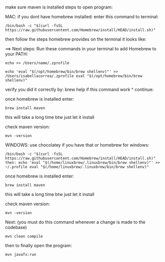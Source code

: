 make sure maven is installed steps to open program:

MAC: if you dont have homebrew installed: enter this command to terminal:

``` 
/bin/bash -c "$(curl -fsSL https://raw.githubusercontent.com/Homebrew/install/HEAD/install.sh)"
```

then follow the steps homebrew provides on the terminal it looks like:

==> Next steps: Run these commands in your terminal to add Homebrew to your PATH:

```
echo >> /Users/name/.zprofile

echo 'eval "$(/opt/homebrew/bin/brew shellenv)"' >> /Users/isabellacorrea/.zprofile eval "$(/opt/homebrew/bin/brew shellenv)"
```

verify you did it correctly by: brew help if this command work ^ continue:

once homebrew is installed enter:
```
brew install maven
```
this will take a long time btw just let it install

check maven version:
```
mvn -version
```
WINDOWS: use chocolatey if you have that or homebrew for windows:
```
/bin/bash -c "$(curl -fsSL https://raw.githubusercontent.com/Homebrew/install/HEAD/install.sh)" then: echo 'eval "$(/home/linuxbrew/.linuxbrew/bin/brew shellenv)"' >> ~/.profile eval "$(/home/linuxbrew/.linuxbrew/bin/brew shellenv)"
```
once homebrew is installed enter:
```
brew install maven
```
this will take a long time btw just let it install

check maven version:
```
mvn -version
```
Next: (you must do this command whenever a change is made to the codebase)
```
mvn clean compile
```
then to finally open the program:
```
mvn javafx:run
```
